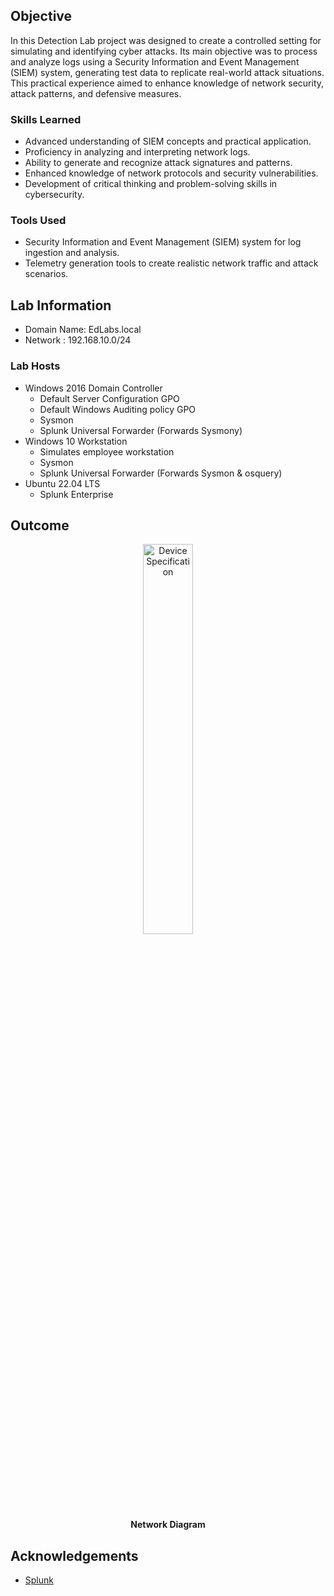 ## Objective

In this Detection Lab project was designed to create a controlled setting for simulating and identifying cyber attacks. Its main objective was to process and analyze logs using a Security Information and Event Management (SIEM) system, generating test data to replicate real-world attack situations. This practical experience aimed to enhance knowledge of network security, attack patterns, and defensive measures.

### Skills Learned

- Advanced understanding of SIEM concepts and practical application.
- Proficiency in analyzing and interpreting network logs.
- Ability to generate and recognize attack signatures and patterns.
- Enhanced knowledge of network protocols and security vulnerabilities.
- Development of critical thinking and problem-solving skills in cybersecurity.

### Tools Used

- Security Information and Event Management (SIEM) system for log ingestion and analysis.
- Telemetry generation tools to create realistic network traffic and attack scenarios.

## Lab Information

- Domain Name: EdLabs.local
- Network : 192.168.10.0/24
 
### Lab Hosts

- Windows 2016 Domain Controller
  - Default Server Configuration GPO  
  - Default Windows Auditing policy GPO
  - Sysmon  
  - Splunk Universal Forwarder (Forwards Sysmony)
- Windows 10 Workstation
  - Simulates employee workstation
  - Sysmon  
  - Splunk Universal Forwarder (Forwards Sysmon & osquery)  
- Ubuntu 22.04 LTS
  - Splunk Enterprise

## Outcome

<p align="center">
<img src="https://imgur.com/E8IGcV1.png" height="40%" width="40%" alt="Device Specification"/>
<br/>
<b>Network Diagram</b>
<br/>

## Acknowledgements
- [Splunk](https://www.splunk.com)
  
